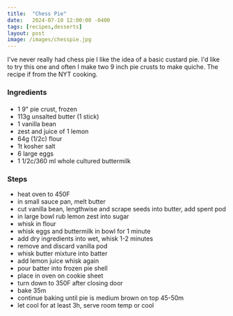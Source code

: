```yaml
---
title:  "Chess Pie"
date:   2024-07-10 12:00:00 -0400
tags: [recipes,desserts]
layout: post
image: /images/chesspie.jpg
---
```


I've never really had chess pie I like the idea of a basic custard pie.  I'd like to try this one and often I make two 9 inch pie crusts to make quiche.  The recipe if from the NYT cooking.

### Ingredients
#### 
- 1 9" pie crust, frozen
- 113g unsalted butter (1 stick)
- 1 vanilla bean
- zest and juice of 1 lemon
- 64g (1/2c) flour
- 1t kosher salt
- 6 large eggs
- 1 1/2c/360 ml whole cultured buttermilk

### Steps
- heat oven to 450F
- in small sauce pan, melt butter
- cut vanilla bean, lengthwise and scrape seeds into butter, add spent pod
- in large bowl rub lemon zest into sugar
- whisk in flour
- whisk eggs and buttermilk in bowl for 1 minute
- add dry ingredients into wet, whisk 1-2 minutes
- remove and discard vanilla pod
- whisk butter mixture into batter
- add lemon juice whisk again
- pour batter into frozen pie shell
- place in oven on cookie sheet
- turn down to 350F after closing door
- bake 35m
- continue baking until pie is medium brown on top 45-50m
- let cool for at least 3h, serve room temp or cool

